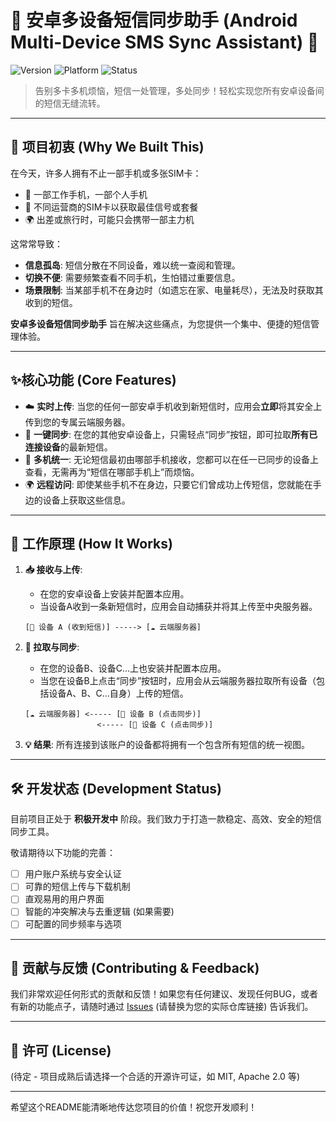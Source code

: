 # 📱 安卓多设备短信同步助手 (Android Multi-Device SMS Sync Assistant) 💬

![Version](https://img.shields.io/badge/version-开发中-blue.svg)
![Platform](https://img.shields.io/badge/platform-Android-green.svg)
![Status](https://img.shields.io/badge/status-积极开发中-brightgreen.svg)

> 告别多卡多机烦恼，短信一处管理，多处同步！轻松实现您所有安卓设备间的短信无缝流转。

---

## 🎯 项目初衷 (Why We Built This)

在今天，许多人拥有不止一部手机或多张SIM卡：
*   📱 一部工作手机，一部个人手机
*   📶 不同运营商的SIM卡以获取最佳信号或套餐
*   🌍 出差或旅行时，可能只会携带一部主力机

这常常导致：
*   **信息孤岛**: 短信分散在不同设备，难以统一查阅和管理。
*   **切换不便**: 需要频繁查看不同手机，生怕错过重要信息。
*   **场景限制**: 当某部手机不在身边时（如遗忘在家、电量耗尽），无法及时获取其收到的短信。

**安卓多设备短信同步助手** 旨在解决这些痛点，为您提供一个集中、便捷的短信管理体验。

---

## ✨核心功能 (Core Features)

*   ☁️ **实时上传**: 当您的任何一部安卓手机收到新短信时，应用会**立即**将其安全上传到您的专属云端服务器。
*   🔄 **一键同步**: 在您的其他安卓设备上，只需轻点“同步”按钮，即可拉取**所有已连接设备**的最新短信。
*   📲 **多机统一**: 无论短信最初由哪部手机接收，您都可以在任一已同步的设备上查看，无需再为“短信在哪部手机上”而烦恼。
*   🌍 **远程访问**: 即使某些手机不在身边，只要它们曾成功上传短信，您就能在手边的设备上获取这些信息。

---

## 🚀 工作原理 (How It Works)

1.  **📥 接收与上传**:
    *   在您的安卓设备上安装并配置本应用。
    *   当设备A收到一条新短信时，应用会自动捕获并将其上传至中央服务器。
    ```
    [📱 设备 A (收到短信)] -----> [☁️ 云端服务器]
    ```

2.  **📡 拉取与同步**:
    *   在您的设备B、设备C...上也安装并配置本应用。
    *   当您在设备B上点击“同步”按钮时，应用会从云端服务器拉取所有设备（包括设备A、B、C...自身）上传的短信。
    ```
    [☁️ 云端服务器] <----- [🔄 设备 B (点击同步)]
                    <----- [🔄 设备 C (点击同步)]
    ```
3.  **💡 结果**: 所有连接到该账户的设备都将拥有一个包含所有短信的统一视图。

---

## 🛠️ 开发状态 (Development Status)

目前项目正处于 **积极开发中** 阶段。我们致力于打造一款稳定、高效、安全的短信同步工具。

敬请期待以下功能的完善：
*   [ ] 用户账户系统与安全认证
*   [ ] 可靠的短信上传与下载机制
*   [ ] 直观易用的用户界面
*   [ ] 智能的冲突解决与去重逻辑 (如果需要)
*   [ ] 可配置的同步频率与选项

---

## 🤝 贡献与反馈 (Contributing & Feedback)

我们非常欢迎任何形式的贡献和反馈！如果您有任何建议、发现任何BUG，或者有新的功能点子，请随时通过 [Issues](https://github.com/your-username/your-repo/issues) (请替换为您的实际仓库链接) 告诉我们。

---

## 📝 许可 (License)

(待定 - 项目成熟后请选择一个合适的开源许可证，如 MIT, Apache 2.0 等)

---

希望这个README能清晰地传达您项目的价值！祝您开发顺利！
